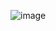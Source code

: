 
![image](https://user-images.githubusercontent.com/68326057/116827691-fe5ffb00-abb7-11eb-9c65-5cf5ce48dc23.png)
